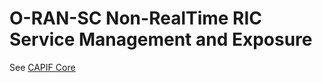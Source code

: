<!--
 -
   ========================LICENSE_START=================================
   O-RAN-SC
   %%
   Copyright (C) 2022: Nordix Foundation
   %%
   Licensed under the Apache License, Version 2.0 (the "License");
   you may not use this file except in compliance with the License.
   You may obtain a copy of the License at

        http://www.apache.org/licenses/LICENSE-2.0

   Unless required by applicable law or agreed to in writing, software
   distributed under the License is distributed on an "AS IS" BASIS,
   WITHOUT WARRANTIES OR CONDITIONS OF ANY KIND, either express or implied.
   See the License for the specific language governing permissions and
   limitations under the License.
   ========================LICENSE_END===================================

-->

# O-RAN-SC Non-RealTime RIC Service Management and Exposure

See [CAPIF Core](capifcore/README.md)

